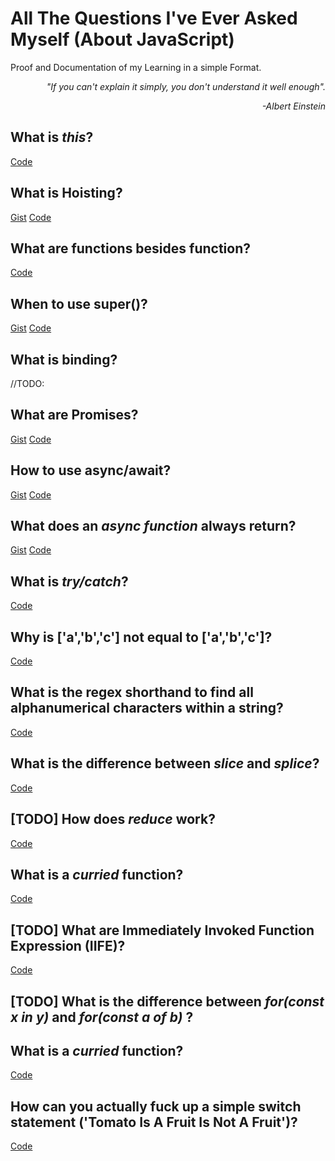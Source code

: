 # All The Questions I've Ever Asked Myself (About JavaScript)

Proof and Documentation of my Learning in a simple Format.

<p align="right"><i>"If you can't explain it simply, you don't understand it well enough".</i></p>
<p align="right"><i>-Albert Einstein</i></p>

## What is *this*?
[Code](https://codesandbox.io/s/24z83jlz6j)

## What is Hoisting?
[Gist](https://gist.github.com/florianmaxim/d3080928e36a150f725dd85b7f52943f)
[Code](https://codesandbox.io/s/0o392r91v)

## What are functions besides function?
[Code](https://codesandbox.io/s/wwl27355zk)

## When to use super()?
[Gist](https://gist.github.com/florianmaxim/b8db5def700cf30c33f3d50744c53cf5)
[Code](https://codesandbox.io/s/0vxx9zq99w)

## What is binding?
//TODO:

## What are Promises?
[Gist](https://gist.github.com/florianmaxim/dc9da3b690fe25cf6047603b473c5b4e)
[Code](https://codesandbox.io/s/7oww7k7xq6)

## How to use async/await?
[Gist](https://gist.github.com/florianmaxim/c7a46ece8712e29b012b28c1cf8036a7)
[Code](https://codesandbox.io/s/406p2voxvw)

## What does an *async function* always return?
[Gist](https://gist.github.com/florianmaxim/ccbfb95210dea7df3efe7789c4ee3b73)
[Code](https://codesandbox.io/s/r7o24q26xn)

## What is *try/catch*?
[Code](https://codesandbox.io/s/ql5zlvq949)

## Why is ['a','b','c'] not equal to ['a','b','c']?
[Code](https://codesandbox.io/s/jlo0741kov)

## What is the regex shorthand to find all alphanumerical characters within a string?
[Code](https://codesandbox.io/s/6wp9nokylz)

## What is the difference between *slice* and *splice*?
[Code](https://codesandbox.io/s/pm5rkr3v0m)

## [TODO] How does *reduce* work?
[Code](https://codesandbox.io/s/)

## What is a *curried* function?
[Code](https://codesandbox.io/s/j231p399jy)

## [TODO] What are Immediately Invoked Function Expression (IIFE)?
[Code]()

## [TODO] What is the difference between *for(const x in y)* and *for(const a of b)* ?

## What is a *curried* function?
[Code](https://codesandbox.io/s/j231p399jy)

## How can you actually fuck up a simple switch statement ('Tomato Is A Fruit Is Not A Fruit')?
[Code](https://codesandbox.io/s/hungry-fire-l6txc)
